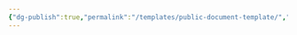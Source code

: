 ```yaml
---
{"dg-publish":true,"permalink":"/templates/public-document-template/","tags":["public"],"noteIcon":"1","created":"2024-08-03T14:52:55.104+02:00","updated":"2022-12-23T10:51:19.000+01:00"}
---
```


